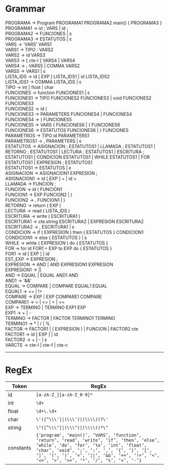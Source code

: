 # Grammar
PROGRAMA → Program PROGRAMA1 PROGRAMA2 main() { PROGRAMA3 }  
PROGRAMA1 → id ; VARS | id ;  
PROGRAMA2 → FUNCIONES | ε  
PROGRAMA3 → ESTATUTOS | ε  
VARS → ‘VARS’ VARS1  
VARS1 → TIPO : VARS2  
VARS2 → id VARS3  
VARS3 → [ cte-l ] VARS4 | VARS4  
VARS4 → ; VARS5 | COMMA VARS2  
VARS5 → VARS1 | ε  
LISTA_IDS → id [ EXP ] LISTA_IDS1 | id LISTA_IDS2  
LISTA_IDS1 → COMMA LISTA_IDS | ε  
TIPO → int | float | char  
FUNCIONES → function FUNCIONES1 | ε  
FUNCIONES1 → TIPO FUNCIONES2 FUNCIONES3 | void FUNCIONES2 FUNCIONES3  
FUNCIONES2 → id (  
FUNCIONES3 → PARAMETERS FUNCIONES4 | FUNCIONES4  
FUNCIONES4 → ) FUNCIONES5  
FUNCIONES5 → VARS { FUNCIONES6 | { FUNCIONES6  
FUNCIONES6 → ESTATUTOS FUNCIONES6 | } FUNCIONES  
PARAMETROS → TIPO id PARAMETERS1  
PARAMETROS1 → , PARAMETERS | ε  
ESTATUTOS → ASIGNACION ; ESTATUTOS1 | LLAMADA ; ESTATUTOS1 | RETORNO ; ESTATUTOS1 | LECTURA ; ESTATUTOS1 | ESCRITURA ; ESTATUTOS1 | CONDICION  ESTATUTOS1 | WHILE ESTATUTOS1 | FOR ESTATUTOS1 | EXPRESION ; ESTATUTOS1  
ESTATUTOS1 → ESTATUTOS | ε  
ASIGNACION → ASIGNACION1 EXPRESION ;  
ASIGNACION1 → id [ EXP ] = | id =  
LLAMADA → FUNCION ;  
FUNCION → id ( FUNCION1  
FUNCION1 → EXP FUNCION2 | )  
FUNCION2 → , FUNCION1 | )  
RETORNO → return ( EXP )  
LECTURA → read ( LISTA_IDS )  
ESCRITURA → write ( ESCRITURA1 )  
ESCRITURA1 → cte.string ESCRITURA2 | EXPRESION ESCRITURA2  
ESCRITURA2 → , ESCRITURA1 | ε  
CONDICION → if ( EXPRESION ) then { ESTATUTOS } CONDICION1   
CONDICION1 → else { ESTATUTOS } | ε  
WHILE → while ( EXPRESION ) do { ESTATUTOS }  
FOR → for id FOR1 = EXP to EXP do { ESTATUTOS }  
FOR1 → id [ EXP ] | id  
EST_EXP → EXPRESION ;  
EXPRESION → AND | AND EXPRESION1 EXPRESION  
EXPRESION1 → ||  
AND → EQUAL | EQUAL AND1 AND  
AND1 → '&&'  
EQUAL → COMPARE | COMPARE EQUAL1 EQUAL  
EQUAL1 → == | !=  
COMPARE → EXP | EXP COMPARE1 COMPARE  
COMPARE1 → < | <= | > | >=  
EXP → TERMINO | TERMINO EXP1 EXP  
EXP1 → + | -  
TERMINO → FACTOR | FACTOR TERMINO1 TERMINO  
TERMINO1 → * | / | %  
FACTOR → FACTOR1 | ( EXPRESION ) | FUNCION | FACTOR2 cte  
FACTOR1 → id [ EXP ] | id  
FACTOR2 → + | - | ε  
VARCTE → cte-l | cte-f | cte-c  


---
# RegEx
| Token | RegEx |
| --- | --- |
| id | `[a-zA-Z_][a-zA-Z_0-9]*` |
| int | `\d+` |
| float | `\d+\.\d+` |
| char | `\'([^\\\']\|(\\\')\|(\\\\))?\'` |
| string | `\"([^\\\"]\|(\\\")\|(\\\\))*\"` |
| constants | `{‘program’, ‘main()’, ‘VARS’, ‘function’, ‘return’, ‘read’, ‘write’, ‘if’, ‘then’, ‘else’, ‘while’, ‘do’, ‘for’, ‘to’, ‘int’, ‘float’, ‘char’, ‘void’, ‘;’, ‘:’, ‘,’, ‘{‘, ‘}’, ‘[‘, ‘]’, ‘(‘, ‘)’, ‘=’, ‘\|\|’, ‘&&’, ‘==’, ‘!=’, ‘<’, ‘<=’, ‘>’, ‘>=’, ‘*’, ‘/’, ‘%’, ‘+’, ‘-’}` |
